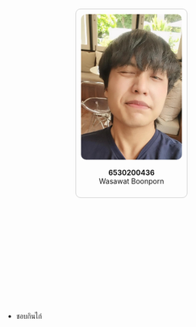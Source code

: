 <div style="display: flex; justify-content: center; align-items: center; height: 20vh;">
    <div style="width: 200px; border: 1px solid #ccc; border-radius: 10px; padding: 10px; text-align: center;">
        <img src="IMG_20240621_131036_477.jpg" alt="Wasawat Boonporn" style="width: 100%; height: auto; border-radius: 10px;">
        <p><strong>6530200436</strong><br>Wasawat Boonporn</p>
    </div>
</div>

- ชอบกินไก่
